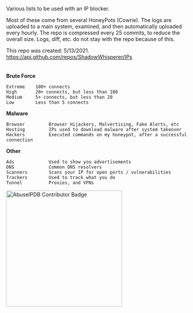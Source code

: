 Various lists to be used with an IP blocker.

Most of these come from several HoneyPots (Cowrie). The logs are uploaded to a main system, examined, and then automatically uploaded every hourly. The repo is compressed every 25 commits, to reduce the overall size. Logs, diff, etc. do not stay with the repo because of this.

This repo was created: 5/13/2021. https://api.github.com/repos/ShadowWhisperer/IPs  
<br/>  
**Brute Force**

    Extreme    100+ connects  
    High       20+ connects, but less than 100  
    Medium     5+ connects, but less than 20  
    Low        Less than 5 connects  


**Malware**

    Browser         Browser Hijackers, Malvertising, Fake Alerts, etc  
    Hosting         IPs used to download malware after system takeover
    Hackers         Executed commands on my honeypot, after a successful connection  


**Other**

    Ads             Used to show you advertisements
    DNS             Common DNS resolvers
    Scanners        Scans your IP for open ports / vulnerabilities
    Trackers        Used to track what you do
    Tunnel          Proxies, and VPNs  


<a href="https://www.abuseipdb.com/user/51407" title="AbuseIPDB is an IP address blacklist for webmasters and sysadmins to report IP addresses engaging in abusive behavior on their networks">
    <img src="https://www.abuseipdb.com/contributor/51407.svg" alt="AbuseIPDB Contributor Badge" style="width: 312px;">
</a>

